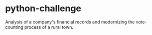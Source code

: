 # python-challenge
Analysis of a company's financial records and modernizing the vote-counting process of a rural town.  
